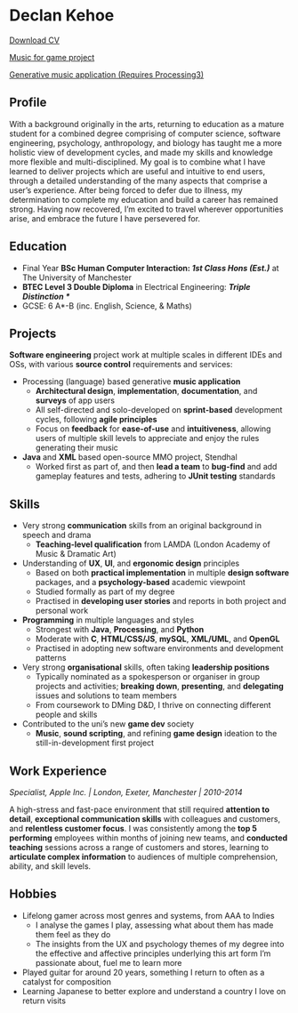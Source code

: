 # Declan Kehoe
[Download CV](https://github.com/TrueHeresy/portfolio/raw/gh-pages/Declan%20Kehoe%20CV(2021).pdf)

[Music for game project](https://github.com/TrueHeresy/Portfolio/tree/main/Game%20Dev%20-%20Execute%20Project/Transpot%20Hub)

[Generative music application (Requires Processing3)](https://github.com/TrueHeresy/Portfolio/tree/main/Processing%20Sketchbook/generator_v1)

## Profile
With a background originally in the arts, returning to education as a mature student for a combined degree comprising of computer science, software engineering, psychology, anthropology, and biology has taught me a more holistic view of development cycles, and made my skills and knowledge more flexible and multi-disciplined. My goal is to combine what I have learned to deliver projects which are useful and intuitive to end users, through a detailed understanding of the many aspects that comprise a user’s experience. After being forced to defer due to illness, my determination to complete my education and build a career has remained strong. Having now recovered, I’m excited to travel wherever opportunities arise, and embrace the future I have persevered for.

## Education
* Final Year **BSc Human Computer Interaction: _1st Class Hons (Est.)_** at The University of Manchester 
* __BTEC Level 3 Double Diploma__ in Electrical Engineering: **_Triple Distinction \*_**
* GCSE: 6 A*-B (inc. English, Science, & Maths)

## Projects
**Software engineering** project work at multiple scales in different IDEs and OSs, with various **source control** requirements and services:
  * Processing (language) based generative **music application**
    * **Architectural design**, **implementation**, **documentation**, and **surveys** of app users
    * All self-directed and solo-developed on **sprint-based** development cycles, following **agile principles**
    * Focus on **feedback** for **ease-of-use** and **intuitiveness**, allowing users of multiple skill levels to appreciate and enjoy the rules generating their music
  * **Java** and **XML** based open-source MMO project, Stendhal
    * Worked first as part of, and then **lead a team** to **bug-find** and add gameplay features and tests, adhering to **JUnit testing** standards

## Skills
* Very strong **communication** skills from an original background in speech and drama
  * **Teaching-level qualification** from LAMDA (London Academy of Music & Dramatic Art)
* Understanding of **UX**, **UI**, and **ergonomic design** principles
  * Based on both **practical implementation** in multiple **design software** packages, and a **psychology-based** academic viewpoint
  * Studied formally as part of my degree
  * Practised in **developing user stories** and reports in both project and personal work
* **Programming** in multiple languages and styles
  * Strongest with **Java**, **Processing**, and **Python**
  * Moderate with **C**, **HTML/CSS/JS**, **mySQL**, **XML/UML**, and **OpenGL**
  * Practised in adopting new software environments and development patterns
* Very strong **organisational** skills, often taking **leadership positions**
  * Typically nominated as a spokesperson or organiser in group projects and activities; **breaking down**, **presenting**, and **delegating** issues and solutions to team members
  * From coursework to DMing D&D, I thrive on connecting different people and skills
* Contributed to the uni’s new **game dev** society
  * **Music**, **sound scripting**, and refining **game design** ideation to the still-in-development first project

## Work Experience
_Specialist, Apple Inc. | London, Exeter, Manchester | 2010-2014_

A high-stress and fast-pace environment that still required **attention to detail**, **exceptional communication skills** with colleagues and customers, and **relentless customer focus**. I was consistently among the **top 5 performing** employees within months of joining new teams, and **conducted teaching** sessions across a range of customers and stores, learning to **articulate complex information** to audiences of multiple comprehension, ability, and skill levels.

## Hobbies
* Lifelong gamer across most genres and systems, from AAA to Indies
  * I analyse the games I play, assessing what about them has made them feel as they do
  * The insights from the UX and psychology themes of my degree into the effective and affective principles underlying this art form I’m passionate about, fuel me to learn more
* Played guitar for around 20 years, something I return to often as a catalyst for composition
* Learning Japanese to better explore and understand a country I love on return visits
